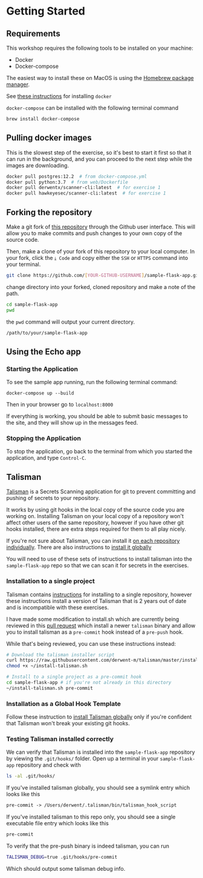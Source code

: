 # Getting Started

## Requirements

This workshop requires the following tools to be installed on your machine:

- Docker
- Docker-compose

The easiest way to install these on MacOS is using the
[Homebrew package manager](https://docs.brew.sh/Installation).

See
[these instructions](https://medium.com/crowdbotics/a-complete-one-by-one-guide-to-install-docker-on-your-mac-os-using-homebrew-e818eb4cfc3)
for installing `docker`

`docker-compose` can be installed with the following terminal command

```bash
brew install docker-compose
```

## Pulling docker images

This is the slowest step of the exercise, so it's best to start it first so that it can run in the
background, and you can proceed to the next step while the images are downloading.

```bash
docker pull postgres:12.2  # from docker-compose.yml
docker pull python:3.7  # from web/Dockerfile
docker pull derwentx/scanner-cli:latest  # for exercise 1
docker pull hawkeyesec/scanner-cli:latest  # for exercise 1
```

## Forking the repository

Make a git fork of [this repository](https://github.com/derwent-m/sample-flask-app) through the
Github user interface. This will allow you to make commits and push changes to your own copy of the
source code.

Then, make a clone of your fork of this repository to your local computer. In your fork, click the
`⤓ Code` and copy either the `SSH` or `HTTPS` command into your terminal.

```bash
git clone https://github.com/[YOUR-GITHUB-USERNAME]/sample-flask-app.git
```

change directory into your forked, cloned repository and make a note of the path.

```bash
cd sample-flask-app
pwd
```

the `pwd` command will output your current directory.

```txt
/path/to/your/sample-flask-app
```

## Using the Echo app

### Starting the Application

To see the sample app running, run the following terminal command:

`docker-compose up --build`

Then in your browser go to `localhost:8000`

If everything is working, you should be able to submit basic messages to the site, and they will
show up in the messages feed.

### Stopping the Application

To stop the application, go back to the terminal from which you started the application, and type
`Control-C`.

## Talisman

[Talisman](https://github.com/thoughtworks/talisman) is a Secrets Scanning application for git to
prevent committing and pushing of secrets to your repository.

It works by using git hooks in the local copy of the source code you are working on. Installing
Talisman on your local copy of a repository won't affect other users of the same repository, however
if you have other git hooks installed, there are extra steps required for them to all play nicely.

If you're not sure about Talisman, you can install it
[on each repository individually](#installation-to-a-single-project). There are also instructions to
[install it globally](#installation-as-a-global-hook-template)

You will need to use of these sets of instructions to install talisman into the `sample-flask-app`
repo so that we can scan it for secrets in the exercises.

### Installation to a single project

Talisman contains
[instructions](https://github.com/thoughtworks/talisman#installation-to-a-single-project) for
installing to a single repository, however these instructions install a version of Talisman that is
2 years out of date and is incompatible with these exercises.

I have made some modification to install.sh which are currently being reviewed in this
[pull request](https://github.com/thoughtworks/talisman/pull/249) which install a newer `talisman`
binary and allow you to install talisman as a `pre-commit` hook instead of a `pre-push` hook.

While that's being reviewed, you can use these instructions instead:

```bash
# Download the talisman installer script
curl https://raw.githubusercontent.com/derwent-m/talisman/master/install.sh > ~/install-talisman.sh
chmod +x ~/install-talisman.sh
```

```bash
# Install to a single project as a pre-commit hook
cd sample-flask-app # if you're not already in this directory
~/install-talisman.sh pre-commit
```

### Installation as a Global Hook Template

Follow these instruction to
[install Talisman globally](https://github.com/thoughtworks/talisman#installation-as-a-global-hook-template) only if you're confident that Talisman won't break your existing git hooks.

### Testing Talisman installed correctly

We can verify that Talisman is installed into the `sample-flask-app` repository by viewing the
`.git/hooks/` folder. Open up a terminal in your `sample-flask-app` repository and check with

```bash
ls -al .git/hooks/
```

If you've installed talisman globally, you should see a symlink entry which looks like this

```txt
pre-commit -> /Users/derwent/.talisman/bin/talisman_hook_script
```

If you've installed talisman to this repo only, you should see a single executable file entry which
looks like this

```txt
pre-commit
```

To verify that the pre-push binary is indeed talisman, you can run

```bash
TALISMAN_DEBUG=true .git/hooks/pre-commit
```

Which should output some talisman debug info.

